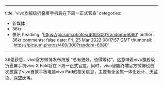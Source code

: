 
---
title: 'vivo旗舰级折叠屏手机将在下周一正式官宣'
categories: 
 - 新媒体
 - 36kr
 - 快讯
headimg: 'https://picsum.photos/400/300?random=6080'
author: 36kr
comments: false
date: Fri, 25 Mar 2022 08:17:57 GMT
thumbnail: 'https://picsum.photos/400/300?random=6080'
---

<div>   
36氪获悉，vivo官方微博发布海报 “总有更好，值得等待”，这意味着vivo旗舰级折叠屏手机vivo X Fold将在下周一正式官宣。同时，vivo智能终端官方微博也首次披露了vivo首款平板电脑vivo Pad的相关信息，主要有全金属一体化设计、天蓝色、深空灰等。  
</div>
            